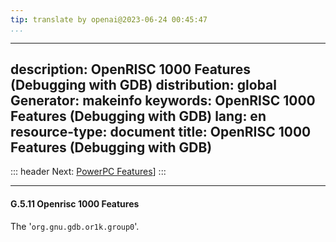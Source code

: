 ```yaml
---
tip: translate by openai@2023-06-24 00:45:47
...
```

---
description: OpenRISC 1000 Features (Debugging with GDB)
distribution: global
Generator: makeinfo
keywords: OpenRISC 1000 Features (Debugging with GDB)
lang: en
resource-type: document
title: OpenRISC 1000 Features (Debugging with GDB)
---
::: header
Next: [PowerPC Features](PowerPC-Features.html#PowerPC-Features)]
:::

---

#### G.5.11 Openrisc 1000 Features

The '`org.gnu.gdb.or1k.group0`'.
